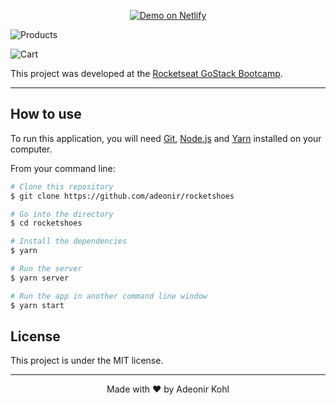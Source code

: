 <p align="center">
  <a href="https://adeonir-rocketshoes.netlify.app//" target="_blank">
    <img alt="Demo on Netlify" src="https://res.cloudinary.com/adeonir/image/upload/v1587336797/demo-on-netlify_xwgihr.png">
  </a>
</p>

![Products](https://res.cloudinary.com/adeonir/image/upload/v1587336525/rocketshoes-products_ioocdn.png)

![Cart](https://res.cloudinary.com/adeonir/image/upload/v1587336535/rocketshoes-cart_z2e3us.png)

This project was developed at the [Rocketseat GoStack Bootcamp](https://rocketseat.com.br/gostack).

---

## How to use

To run this application, you will need [Git](https://git-scm.com/), [Node.js](https://nodejs.org/) and [Yarn](https://yarnpkg.com/) installed on your computer.

From your command line:

```bash
# Clone this repository
$ git clone https://github.com/adeonir/rocketshoes

# Go into the directory
$ cd rocketshoes

# Install the dependencies
$ yarn

# Run the server
$ yarn server

# Run the app in another command line window
$ yarn start
```

## License

This project is under the MIT license.

---

<p align="center">
Made with ♥️ by Adeonir Kohl
</p>
